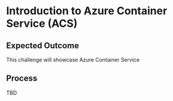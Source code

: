 # Introduction to Azure Container Service (ACS)

## Expected Outcome

This challenge will showcase Azure Container Service

## Process

TBD
